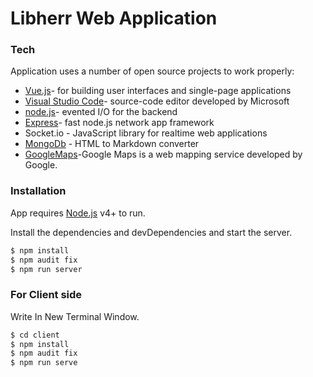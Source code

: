 # Libherr Web Application

### Tech

Application uses a number of open source projects to work properly:

* [Vue.js](https://vuejs.org/)- for building user interfaces and single-page applications
* [Visual Studio Code](https://code.visualstudio.com/)- source-code editor developed by Microsoft
* [node.js](https://nodejs.org/en/)- evented I/O for the backend
* [Express](https://expressjs.com/)- fast node.js network app framework 
* Socket.io - JavaScript library for realtime web applications
* [MongoDb](https://mongodb.com) - HTML to Markdown converter
* [GoogleMaps](https://developers.google.com/maps/documentation)-Google Maps is a web mapping service developed by Google.

### Installation

App requires [Node.js](https://nodejs.org/) v4+ to run.

Install the dependencies and devDependencies and start the server.

```sh
$ npm install 
$ npm audit fix
$ npm run server
```

### For Client side
Write In New Terminal Window.

```sh
$ cd client
$ npm install 
$ npm audit fix
$ npm run serve
```










  

